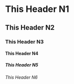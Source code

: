 # This Header N1
## This Header N2
### This Header N3
#### This Header N4
##### This Header N5
###### This Header N6
